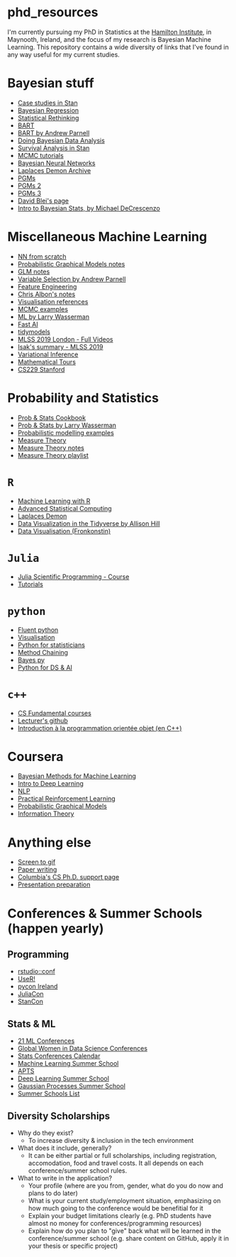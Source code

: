 # phd_resources

I'm currently pursuing my PhD in Statistics at the 
[Hamilton Institute](https://www.maynoothuniversity.ie/hamilton), in
Maynooth, Ireland, and the focus of my research is Bayesian Machine 
Learning. This repository contains a wide diversity of links that I've 
found in any way useful for my current studies. 


# Bayesian stuff


  - [Case studies in Stan](http://mc-stan.org/users/documentation/case-studies.html)
  - [Bayesian Regression](http://www.biostat.umn.edu/~ph7440/pubh7440/Lecture5.pdf
)
  - [Statistical Rethinking](https://andrewgelman.com/2016/01/15/mcelreaths-statistial-rethinking-a-bayesian-course-with-examples-in-r-and-stan/
)
  - [BART]( https://cran.r-project.org/web/packages/bartMachine/vignettes/bartMachine.pdf
)
  - [BART by Andrew Parnell](https://github.com/andrewcparnell/intro_to_bart)
  - [Doing Bayesian Data Analysis](doingbayesiandataanalysis.blogspot.com)
  - [Survival Analysis in Stan](http://www.hammerlab.org/2017/06/26/introducing-survivalstan/)
  - [MCMC tutorials](http://vcla.stat.ucla.edu/old/MCMC/MCMC_tutorial.htm)
  - [Bayesian Neural Networks](http://edwardlib.org/tutorials/bayesian-neural-network)
  - [Laplaces Demon Archive](https://web.archive.org/web/20150304181115/http://www.bayesian-inference.com:80/mcmc)
  - [PGMs](https://inst.eecs.berkeley.edu/~cs188/fa18/assets/slides/lec13/FA18_cs188_lecture13_bayes_nets_4pp.pdf)
  - [PGMs 2](http://www.bnlearn.com/about/teaching/slides-bnshort.pdf)
  - [PGMs 3](https://arxiv.org/pdf/1409.4928.pdf)
  - [David Blei's page](http://www.cs.columbia.edu/~blei/courses.html)
  - [Intro to Bayesian Stats, by Michael DeCrescenzo](https://mikedecr.github.io/teaching/bayes/miller_2020/lecture_bayes-intro.html)


# Miscellaneous Machine Learning

  - [NN from scratch](https://www.tychobra.com/posts/2018_10_09_nn_from_scratch/)
  - [Probabilistic Graphical Models notes](https://ermongroup.github.io/cs228-notes/)
  - [GLM notes](https://data.princeton.edu/wws509)
  - [Variable Selection by Andrew Parnell](https://github.com/andrewcparnell/bhm_course/blob/master/slides/class_9_varsel.pdf)
  - [Feature Engineering](http://www.feat.engineering/intro-intro.html)
  - [Chris Albon's notes](https://chrisalbon.com/)
  - [Visualisation references](https://www.visualcinnamon.com/)
  - [MCMC examples](https://github.com/wiseodd/MCMC)
  - [ML by Larry Wasserman](http://www.stat.cmu.edu/~larry/=sml/)
  - [Fast AI](https://course.fast.ai/)
  - [tidymodels](https://rviews.rstudio.com/2019/06/19/a-gentle-intro-to-tidymodels/)
  - [MLSS 2019 London - Full Videos](https://search.videoken.com/?orgId=198#)
  - [Isak's summary - MLSS 2019](https://isakfalk.com/posts/mlss-2019/) 
  - [Variational Inference](https://arxiv.org/pdf/1601.00670.pdf)
  - [Mathematical Tours](https://mathematical-tours.github.io/)
  - [CS229 Stanford](http://cs229.stanford.edu/syllabus.html)
  
 
 # Probability and Statistics
  - [Prob & Stats Cookbook](http://pages.cs.wisc.edu/~tdw/files/cookbook-en.pdf)
  - [Prob & Stats by Larry Wasserman](http://www.stat.cmu.edu/~larry/=stat700/)
  - [Probabilistic modelling examples](https://github.com/wiseodd/probabilistic-models)
  - [Measure Theory](https://www.countbayesie.com/blog/2015/8/17/a-very-brief-and-non-mathematical-introduction-to-measure-theory-for-probability)
  - [Measure Theory notes](https://www.math.ucdavis.edu/~hunter/measure_theory/measure_notes.pdf)
  - [Measure Theory playlist](https://www.youtube.com/watch?v=TxBLRz-gNq4&list=PL17567A1A3F5DB5E4)

# `R`

  - [Machine Learning with R](https://bradleyboehmke.github.io/hands-on-machine-learning-with-r/intro.html)
  - [Advanced Statistical Computing]( https://bookdown.org/rdpeng/advstatcomp/)
  - [Laplaces Demon](https://cran.r-project.org/web/packages/LaplacesDemon/vignettes/LaplacesDemonTutorial.pdf)
  - [Data Visualization in the Tidyverse by Allison Hill](https://alison.netlify.com/uo-tidy-bakeoff/)
  - [Data Visualisation (Fronkonstin)](https://fronkonstin.com/)
  

# `Julia`
  - [Julia Scientific Programming - Course](https://www.coursera.org/learn/julia-programming)
  - [Tutorials](https://github.com/JuliaComputing/JuliaBoxTutorials)
  
# `python`

  - [Fluent python]( https://github.com/fluentpython)
  - [Visualisation](https://blog.modeanalytics.com/python-data-visualization-libraries/)
  - [Python for statisticians](http://pytutorial.marcoinacio.com/)
  - [Method Chaining](https://tomaugspurger.github.io/method-chaining)
  - [Bayes py](http://bayespy.org/examples/examples.html)
  - [Python for DS & AI](https://www.coursera.org/learn/python-for-applied-data-science-ai )
  
# `c++`
  - [CS Fundamental courses](https://www.coursera.org/specializations/cs-fundamentals)
  - [Lecturer's github](https://github.com/wadefagen)
  - [Introduction à la programmation orientée objet (en C++)](https://www.coursera.org/learn/programmation-orientee-objet-cpp?courseSlug=programmation-orientee-objet-cpp&showOnboardingModal=check)
  
# Coursera
  - [Bayesian Methods for Machine Learning](https://www.coursera.org/learn/bayesian-methods-in-machine-learning/home/welcome)
  - [Intro to Deep Learning](https://www.coursera.org/learn/intro-to-deep-learning)
  - [NLP](https://www.coursera.org/learn/language-processing)
  - [Practical Reinforcement Learning](https://www.coursera.org/learn/practical-rl)
  - [Probabilistic Graphical Models](https://www.coursera.org/learn/probabilistic-graphical-models)
  - [Information Theory](https://www.coursera.org/learn/information-theory)
  
# Anything else
  - [Screen to gif](https://www.screentogif.com/)
  - [Paper writing](https://academic.oup.com/intqhc/article/16/3/191/1814554)
  - [Columbia's CS Ph.D. support page](http://www.cs.columbia.edu/education/phd/)
  - [Presentation preparation](http://wunder.schoenaberselten.com/2016/02/16/how-to-prepare-and-write-a-tech-conference-talk/)


# Conferences & Summer Schools (happen yearly)  

## Programming 
  - [rstudio::conf](https://blog.rstudio.com/2019/07/15/rstudio-conf-2020/)
  - [UseR!](https://www.r-project.org/conferences/)
  - [pycon Ireland](https://python.ie/)
  - [JuliaCon](https://juliacon.org/2020/)
  - [StanCon](https://mc-stan.org/events/stancon2019Cambridge/)

## Stats & ML

- [21 ML Conferences](https://blog.bizzabo.com/machine-learning-events)
- [Global Women in Data Science Conferences](https://www.widsconference.org/) 
- [Stats Conferences Calendar](https://www.imstat.org/meetings-calendar/)
- [Machine Learning Summer School](http://mlss.cc/)
- [APTS](https://warwick.ac.uk/fac/sci/statistics/apts/) 
- [Deep Learning Summer School](https://deepbayes.ru/)
- [Gaussian Processes Summer School](http://gpss.cc/)
- [Summer Schools List](https://github.com/sshkhr/awesome-mlss)


## Diversity Scholarships
  - Why do they exist?
    - To increase diversity & inclusion in the tech environment
  - What does it include, generally?
    - It can be either partial or full scholarships, including registration, accomodation, food and travel costs. It all depends on each conference/summer school rules. 
  - What to write in the application?
    - Your profile (where are you from, gender, what do you do now and plans to do later)
    - What is your current study/employment situation, emphasizing on how much going to the conference would be benefitial for it 
    - Explain your budget limitations clearly (e.g. PhD students have almost no money for conferences/programming resources)
    - Explain how do you plan to "give" back what will be learned in the conference/summer school (e.g. share content on GitHub, apply it in your thesis or specific project) 
    
